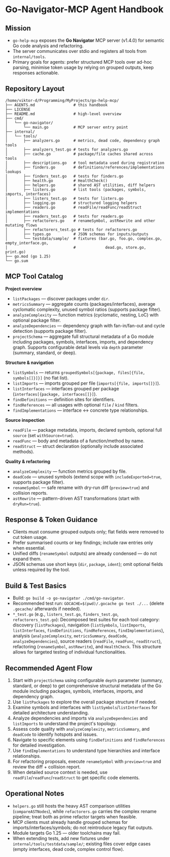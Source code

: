 # Go-Navigator-MCP Agent Handbook

## Mission
- `go-help-mcp` exposes the **Go Navigator** MCP server (v1.4.0) for semantic Go code analysis and refactoring.
- The server communicates over stdio and registers all tools from `internal/tools`.
- Primary goals for agents: prefer structured MCP tools over ad-hoc parsing, minimise token usage by relying on grouped outputs, keep responses actionable.

## Repository Layout
```
/home/viktor-d/Programming/MyProjects/go-help-mcp/
├── AGENTS.md                 # this handbook
├── LICENSE
├── README.md                 # high-level overview
├── cmd/
│   └── go-navigator/
│       └── main.go           # MCP server entry point
├── internal/
│   └── tools/
│       ├── analyzers.go      # metrics, dead code, dependency graph tools
│       ├── analyzers_test.go # tests for analyzers.go
│       ├── cache.go          # package/file caches shared across tools
│       ├── descriptions.go   # tool metadata used during registration
│       ├── finders.go        # definitions/references/implementations lookups
│       ├── finders_test.go   # tests for finders.go
│       ├── health.go         # HealthCheck()
│       ├── helpers.go        # shared AST utilities, diff helpers
│       ├── listers.go        # list tools (packages, symbols, imports, interfaces)
│       ├── listers_test.go   # tests for listers.go
│       ├── logging.go        # structured logging helpers
│       ├── readers.go        # readFile/readFunc/readStruct implementations
│       ├── readers_test.go   # tests for readers.go
│       ├── refactorers.go    # renameSymbol, astRewrite and other mutating flows
│       ├── refactorers_test.go # tests for refactorers.go
│       ├── types.go          # JSON schemas for inputs/outputs
│       └── testdata/sample/  # fixtures (bar.go, foo.go, complex.go, empty_interface.go,
│                             #             dead.go, store.go, print.go)
├── go.mod (go 1.25)
└── go.sum
```

## MCP Tool Catalog
**Project overview**
- `listPackages` — discover packages under `dir`.
- `metricsSummary` — aggregate counts (packages/interfaces), average cyclomatic complexity, unused symbol ratios (supports package filter).
- `analyzeComplexity` — function metrics (cyclomatic, nesting, LoC) with optional package filter.
- `analyzeDependencies` — dependency graph with fan-in/fan-out and cycle detection (supports package filter).
- `projectSchema` — aggregate full structural metadata of a Go module including packages, symbols, interfaces, imports, and dependency graph. Supports configurable detail levels via `depth` parameter (summary, standard, or deep).

**Structure & navigation**
- `listSymbols` — returns `groupedSymbols[{package, files[{file, symbols[]}]}]` (no flat list).
- `listImports` — imports grouped per file (`imports[{file, imports[]}]`).
- `listInterfaces` — interfaces grouped per package (`interfaces[{package, interfaces[]}]`).
- `findDefinitions` — definition sites for identifiers.
- `findReferences` — all usages with optional `file` / `kind` filters.
- `findImplementations` — interface ↔ concrete type relationships.

**Source inspection**
- `readFile` — package metadata, imports, declared symbols, optional full `source` (set `withSource=true`).
- `readFunc` — body and metadata of a function/method by name.
- `readStruct` — struct declaration (optionally include associated methods).

**Quality & refactoring**
- `analyzeComplexity` — function metrics grouped by file.
- `deadCode` — unused symbols (extend scope with `includeExported=true`, supports package filter).
- `renameSymbol` — safe rename with dry-run diff (`preview=true`) and collision reports.
- `astRewrite` — pattern-driven AST transformations (start with `dryRun=true`).

## Response & Token Guidance
- Clients must consume grouped outputs only; flat fields were removed to cut token usage.
- Prefer summarised counts or key findings; include raw entries only when essential.
- Unified diffs (`renameSymbol` outputs) are already condensed — do not expand them.
- JSON schemas use short keys (`dir`, `package`, `ident`); omit optional fields unless required by the tool.

## Build & Test Basics
- Build: `go build -o go-navigator ./cmd/go-navigator`.
- Recommended test run: `GOCACHE=$(pwd)/.gocache go test ./...` (delete `.gocache/` afterwards if needed).
- `*_test.go` (e.g., `listers_test.go`, `finders_test.go`, `refactorers_test.go`): Decomposed test suites for each tool category: discovery (`listPackages`), navigation (`listSymbols`, `listImports`, `listInterfaces`, `findDefinitions`, `findReferences`, `findImplementations`), analysis (`analyzeComplexity`, `metricsSummary`, `deadCode`, `analyzeDependencies`), source readers (`readFile`, `readFunc`, `readStruct`), refactoring (`renameSymbol`, `astRewrite`), and `HealthCheck`. This structure allows for targeted testing of individual functionalities.

## Recommended Agent Flow
1. Start with `projectSchema` using configurable `depth` parameter (summary, standard, or deep) to get comprehensive structural metadata of the Go module including packages, symbols, interfaces, imports, and dependency graph.
2. Use `listPackages` to explore the overall package structure if needed.
3. Examine symbols and interfaces with `listSymbols`/`listInterfaces` for detailed architecture understanding.
4. Analyze dependencies and imports via `analyzeDependencies` and `listImports` to understand the project's topology.
5. Assess code quality with `analyzeComplexity`, `metricsSummary`, and `deadCode` to identify hotspots and issues.
6. Navigate to specific elements using `findDefinitions` and `findReferences` for detailed investigation.
7. Use `findImplementations` to understand type hierarchies and interface relationships.
8. For refactoring proposals, execute `renameSymbol` with `preview=true` and review the diff + collision report.
9. When detailed source context is needed, use `readFile`/`readFunc`/`readStruct` to get specific code elements.

## Operational Notes
- `helpers.go` still hosts the heavy AST comparison utilities (`compareASTNodes`), while `refactorers.go` carries the complex rename pipeline; treat both as prime refactor targets when feasible.
- MCP clients must already handle grouped schemas for imports/interfaces/symbols; do not reintroduce legacy flat outputs.
- Module targets Go 1.25 — older toolchains may fail.
- When extending tests, add new fixtures under `internal/tools/testdata/sample/`; existing files cover edge cases (empty interfaces, dead code, complex control flow).
